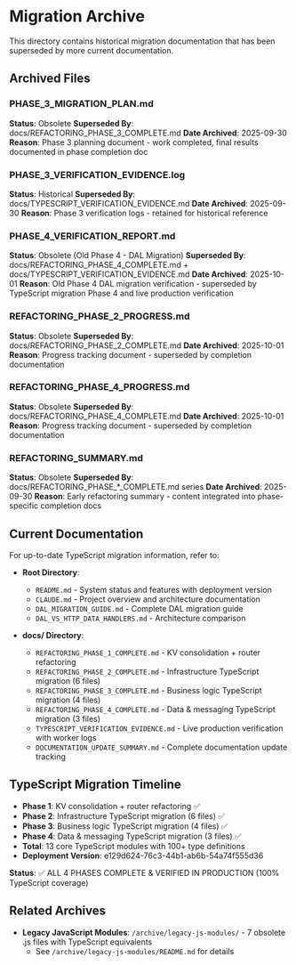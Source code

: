 # Migration Archive

This directory contains historical migration documentation that has been superseded by more current documentation.

## Archived Files

### PHASE_3_MIGRATION_PLAN.md
**Status**: Obsolete
**Superseded By**: docs/REFACTORING_PHASE_3_COMPLETE.md
**Date Archived**: 2025-09-30
**Reason**: Phase 3 planning document - work completed, final results documented in phase completion doc

### PHASE_3_VERIFICATION_EVIDENCE.log
**Status**: Historical
**Superseded By**: docs/TYPESCRIPT_VERIFICATION_EVIDENCE.md
**Date Archived**: 2025-09-30
**Reason**: Phase 3 verification logs - retained for historical reference

### PHASE_4_VERIFICATION_REPORT.md
**Status**: Obsolete (Old Phase 4 - DAL Migration)
**Superseded By**: docs/REFACTORING_PHASE_4_COMPLETE.md + docs/TYPESCRIPT_VERIFICATION_EVIDENCE.md
**Date Archived**: 2025-10-01
**Reason**: Old Phase 4 DAL migration verification - superseded by TypeScript migration Phase 4 and live production verification

### REFACTORING_PHASE_2_PROGRESS.md
**Status**: Obsolete
**Superseded By**: docs/REFACTORING_PHASE_2_COMPLETE.md
**Date Archived**: 2025-10-01
**Reason**: Progress tracking document - superseded by completion documentation

### REFACTORING_PHASE_4_PROGRESS.md
**Status**: Obsolete
**Superseded By**: docs/REFACTORING_PHASE_4_COMPLETE.md
**Date Archived**: 2025-10-01
**Reason**: Progress tracking document - superseded by completion documentation

### REFACTORING_SUMMARY.md
**Status**: Obsolete
**Superseded By**: docs/REFACTORING_PHASE_*_COMPLETE.md series
**Date Archived**: 2025-09-30
**Reason**: Early refactoring summary - content integrated into phase-specific completion docs

## Current Documentation

For up-to-date TypeScript migration information, refer to:

- **Root Directory**:
  - `README.md` - System status and features with deployment version
  - `CLAUDE.md` - Project overview and architecture documentation
  - `DAL_MIGRATION_GUIDE.md` - Complete DAL migration guide
  - `DAL_VS_HTTP_DATA_HANDLERS.md` - Architecture comparison

- **docs/ Directory**:
  - `REFACTORING_PHASE_1_COMPLETE.md` - KV consolidation + router refactoring
  - `REFACTORING_PHASE_2_COMPLETE.md` - Infrastructure TypeScript migration (6 files)
  - `REFACTORING_PHASE_3_COMPLETE.md` - Business logic TypeScript migration (4 files)
  - `REFACTORING_PHASE_4_COMPLETE.md` - Data & messaging TypeScript migration (3 files)
  - `TYPESCRIPT_VERIFICATION_EVIDENCE.md` - Live production verification with worker logs
  - `DOCUMENTATION_UPDATE_SUMMARY.md` - Complete documentation update tracking

## TypeScript Migration Timeline

- **Phase 1**: KV consolidation + router refactoring ✅
- **Phase 2**: Infrastructure TypeScript migration (6 files) ✅
- **Phase 3**: Business logic TypeScript migration (4 files) ✅
- **Phase 4**: Data & messaging TypeScript migration (3 files) ✅
- **Total**: 13 core TypeScript modules with 100+ type definitions
- **Deployment Version**: e129d624-76c3-44b1-ab6b-54a74f555d36

**Status**: ✅ ALL 4 PHASES COMPLETE & VERIFIED IN PRODUCTION (100% TypeScript coverage)

## Related Archives

- **Legacy JavaScript Modules**: `/archive/legacy-js-modules/` - 7 obsolete .js files with TypeScript equivalents
  - See `/archive/legacy-js-modules/README.md` for details